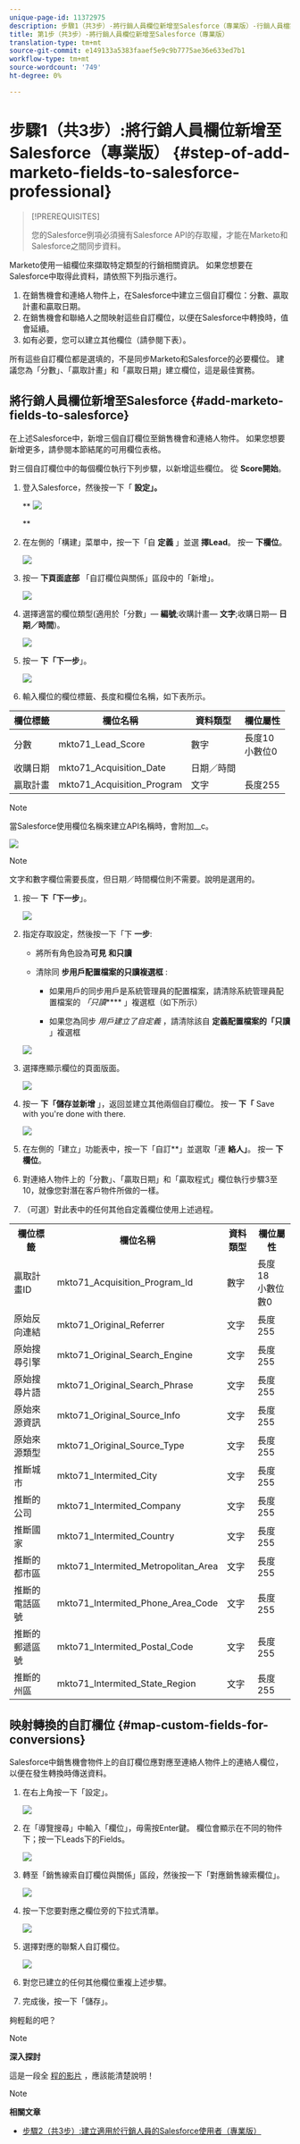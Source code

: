 ```yaml
---
unique-page-id: 11372975
description: 步驟1（共3步）-將行銷人員欄位新增至Salesforce（專業版）-行銷人員檔案——產品檔案
title: 第1步（共3步）-將行銷人員欄位新增至Salesforce（專業版）
translation-type: tm+mt
source-git-commit: e149133a5383faaef5e9c9b7775ae36e633ed7b1
workflow-type: tm+mt
source-wordcount: '749'
ht-degree: 0%

---
```



# 步驟1（共3步）:將行銷人員欄位新增至Salesforce（專業版） {#step-of-add-marketo-fields-to-salesforce-professional}

>[!PREREQUISITES]
>
>您的Salesforce例項必須擁有Salesforce API的存取權，才能在Marketo和Salesforce之間同步資料。

Marketo使用一組欄位來擷取特定類型的行銷相關資訊。 如果您想要在Salesforce中取得此資料，請依照下列指示進行。

1. 在銷售機會和連絡人物件上，在Salesforce中建立三個自訂欄位：分數、贏取計畫和贏取日期。
1. 在銷售機會和聯絡人之間映射這些自訂欄位，以便在Salesforce中轉換時，值會延續。
1. 如有必要，您可以建立其他欄位（請參閱下表）。

所有這些自訂欄位都是選填的，不是同步Marketo和Salesforce的必要欄位。 建議您為「分數」、「贏取計畫」和「贏取日期」建立欄位，這是最佳實務。

## 將行銷人員欄位新增至Salesforce {#add-marketo-fields-to-salesforce}

在上述Salesforce中，新增三個自訂欄位至銷售機會和連絡人物件。 如果您想要新增更多，請參閱本節結尾的可用欄位表格。

對三個自訂欄位中的每個欄位執行下列步驟，以新增這些欄位。 從 **Score開始**。

1. 登入Salesforce，然後按一下「 **設定」。**

   ** ![](assets/image2016-5-23-13-3a15-3a21.png)

   **

1. 在左側的「構建」菜單中，按一下「自 **定義** 」並選 **擇Lead**。 按一 **下欄位**。

   ![](assets/image2016-5-23-13-3a20-3a5.png)

1. 按一 **下頁面底部** 「自訂欄位與關係」區段中的「新增」。

   ![](assets/image2016-5-26-14-3a41-3a40.png)

1. 選擇適當的欄位類型(適用於「分數」— **編號**;收購計畫— **文字**;收購日期— **日期／時間**)。

   ![](assets/choose-field-type-2-hand.png)

1. 按一 **下「下一步**」。

   ![](assets/image2016-5-26-14-3a51-3a14.png)

1. 輸入欄位的欄位標籤、長度和欄位名稱，如下表所示。

<table> 
 <thead> 
  <tr> 
   <th> 
    <div>
      欄位標籤 
    </div></th> 
   <th> 
    <div>
      欄位名稱 
    </div></th> 
   <th> 
    <div>
      資料類型 
    </div></th> 
   <th> 
    <div>
      欄位屬性 
    </div></th> 
  </tr> 
 </thead> 
 <tbody> 
  <tr> 
   <td>分數</td> 
   <td>mkto71_Lead_Score</td> 
   <td>數字</td> 
   <td>長度10<br>小數位0 </td> 
  </tr> 
  <tr> 
   <td>收購日期</td> 
   <td>mkto71_Acquisition_Date</td> 
   <td>日期／時間</td> 
   <td> </td> 
  </tr> 
  <tr> 
   <td>贏取計畫</td> 
   <td>mkto71_Acquisition_Program</td> 
   <td>文字</td> 
   <td>長度255</td> 
  </tr> 
 </tbody> 
</table>

>[!NOTE]
>
>當Salesforce使用欄位名稱來建立API名稱時，會附加__c。

![](assets/image2016-5-26-14-3a55-3a33.png)

>[!NOTE]
>
>文字和數字欄位需要長度，但日期／時間欄位則不需要。說明是選用的。

1. 按一 **下「下一步**」。

   ![](assets/image2016-5-23-14-3a50-3a5.png)

1. 指定存取設定，然後按一下「下 **一步**:

   * 將所有角色設為**可見** **和只讀**

   * 清除同 **步用戶配置檔案的只讀複選框** :

      * 如果用戶的同步用戶是系統管理員的配置檔案，請清除系統管理員配置檔案的 *「只讀***** 」複選框（如下所示）

      * 如果您為同步 *用戶建立了自定義* ，請清除該自 **定義配置檔案的「只讀** 」複選框

   ![](assets/image2016-6-30-9-3a25-3a4.png)

1. 選擇應顯示欄位的頁面版面。

   ![](assets/image2016-5-26-15-3a14-3a45.png)

1. 按一 **下「儲存並新增** 」，返回並建立其他兩個自訂欄位。 按一 **下「** Save with you&#39;re done with there.

   ![](assets/image2016-5-23-15-3a8-3a43.png)

1. 在左側的「建立」功能表中，按一下「自訂**」並選取「連 **絡人」**。 按一 **下欄位**。
1. 對連絡人物件上的「分數」、「贏取日期」和「贏取程式」欄位執行步驟3至10，就像您對潛在客戶物件所做的一樣。
1. （可選）對此表中的任何其他自定義欄位使用上述過程。

<table> 
 <tbody> 
  <tr> 
   <th>欄位標籤</th> 
   <th>欄位名稱</th> 
   <th>資料類型</th> 
   <th>欄位屬性</th> 
  </tr> 
  <tr> 
   <td>贏取計畫ID</td> 
   <td>mkto71_Acquisition_Program_Id</td> 
   <td>數字</td> 
   <td>長度18<br>小數位數0 </td> 
  </tr> 
  <tr> 
   <td>原始反向連結</td> 
   <td>mkto71_Original_Referrer</td> 
   <td>文字</td> 
   <td>長度255</td> 
  </tr> 
  <tr> 
   <td>原始搜尋引擎</td> 
   <td>mkto71_Original_Search_Engine</td> 
   <td>文字</td> 
   <td>長度255</td> 
  </tr> 
  <tr> 
   <td>原始搜尋片語</td> 
   <td>mkto71_Original_Search_Phrase</td> 
   <td>文字</td> 
   <td>長度255</td> 
  </tr> 
  <tr> 
   <td>原始來源資訊</td> 
   <td>mkto71_Original_Source_Info</td> 
   <td>文字</td> 
   <td>長度255</td> 
  </tr> 
  <tr> 
   <td>原始來源類型</td> 
   <td>mkto71_Original_Source_Type</td> 
   <td>文字</td> 
   <td>長度255</td> 
  </tr> 
  <tr> 
   <td>推斷城市</td> 
   <td>mkto71_Intermited_City</td> 
   <td>文字</td> 
   <td>長度255</td> 
  </tr> 
  <tr> 
   <td>推斷的公司</td> 
   <td>mkto71_Intermited_Company</td> 
   <td>文字</td> 
   <td>長度255</td> 
  </tr> 
  <tr> 
   <td>推斷國家</td> 
   <td>mkto71_Intermited_Country</td> 
   <td>文字</td> 
   <td>長度255</td> 
  </tr> 
  <tr> 
   <td>推斷的都市區</td> 
   <td>mkto71_Intermited_Metropolitan_Area</td> 
   <td>文字</td> 
   <td>長度255</td> 
  </tr> 
  <tr> 
   <td>推斷的電話區號</td> 
   <td>mkto71_Intermited_Phone_Area_Code</td> 
   <td>文字</td> 
   <td>長度255</td> 
  </tr> 
  <tr> 
   <td>推斷的郵遞區號</td> 
   <td>mkto71_Intermited_Postal_Code</td> 
   <td>文字</td> 
   <td>長度255</td> 
  </tr> 
  <tr> 
   <td>推斷的州區</td> 
   <td>mkto71_Intermited_State_Region</td> 
   <td>文字</td> 
   <td>長度255</td> 
  </tr> 
 </tbody> 
</table>

## 映射轉換的自訂欄位  {#map-custom-fields-for-conversions}

Salesforce中銷售機會物件上的自訂欄位應對應至連絡人物件上的連絡人欄位，以便在發生轉換時傳送資料。

1. 在右上角按一下「設定」。

   ![](assets/image2016-5-26-16-3a34-3a0.png)

1. 在「導覽搜尋」中輸入「欄位」，毋需按Enter鍵。 欄位會顯示在不同的物件下；按一下Leads下的Fields。

   ![](assets/image2016-5-26-16-3a36-3a32.png)

1. 轉至「銷售線索自訂欄位與關係」區段，然後按一下「對應銷售線索欄位」。

   ![](assets/image2016-5-26-16-3a39-3a29.png)

1. 按一下您要對應之欄位旁的下拉式清單。

   ![](assets/image2016-5-26-16-3a49-3a53.png)

1. 選擇對應的聯繫人自訂欄位。

   ![](assets/image2016-5-26-16-3a56-3a23.png)

1. 對您已建立的任何其他欄位重複上述步驟。
1. 完成後，按一下「儲存」。

夠輕鬆的吧？

>[!NOTE]
>
>**深入探討**
>
>這是一段全 [程的影片](https://nation.marketo.com/videos/1475) ，應該能清楚說明！

>[!NOTE]
>
>**相關文章**
>
>* [步驟2（共3步）:建立適用於行銷人員的Salesforce使用者（專業版）](step-2-of-3-create-a-salesforce-user-for-marketo-professional.md)

>



